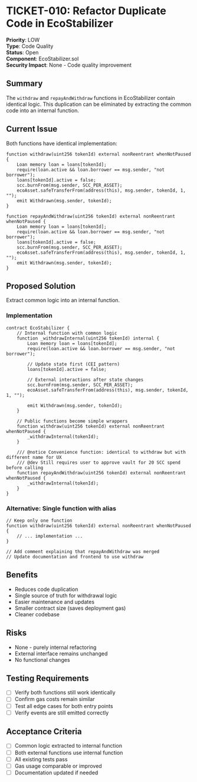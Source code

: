 # TICKET-010: Refactor Duplicate Code in EcoStabilizer

**Priority**: LOW  
**Type**: Code Quality  
**Status**: Open  
**Component**: EcoStabilizer.sol  
**Security Impact**: None - Code quality improvement  

## Summary
The `withdraw` and `repayAndWithdraw` functions in EcoStabilizer contain identical logic. This duplication can be eliminated by extracting the common code into an internal function.

## Current Issue
Both functions have identical implementation:
```solidity
function withdraw(uint256 tokenId) external nonReentrant whenNotPaused {
    Loan memory loan = loans[tokenId];
    require(loan.active && loan.borrower == msg.sender, "not borrower");
    loans[tokenId].active = false;
    scc.burnFrom(msg.sender, SCC_PER_ASSET);
    ecoAsset.safeTransferFrom(address(this), msg.sender, tokenId, 1, "");
    emit Withdrawn(msg.sender, tokenId);
}

function repayAndWithdraw(uint256 tokenId) external nonReentrant whenNotPaused {
    Loan memory loan = loans[tokenId];
    require(loan.active && loan.borrower == msg.sender, "not borrower");
    loans[tokenId].active = false;
    scc.burnFrom(msg.sender, SCC_PER_ASSET);
    ecoAsset.safeTransferFrom(address(this), msg.sender, tokenId, 1, "");
    emit Withdrawn(msg.sender, tokenId);
}
```

## Proposed Solution
Extract common logic into an internal function.

### Implementation

```solidity
contract EcoStabilizer {
    // Internal function with common logic
    function _withdrawInternal(uint256 tokenId) internal {
        Loan memory loan = loans[tokenId];
        require(loan.active && loan.borrower == msg.sender, "not borrower");
        
        // Update state first (CEI pattern)
        loans[tokenId].active = false;
        
        // External interactions after state changes
        scc.burnFrom(msg.sender, SCC_PER_ASSET);
        ecoAsset.safeTransferFrom(address(this), msg.sender, tokenId, 1, "");
        
        emit Withdrawn(msg.sender, tokenId);
    }
    
    // Public functions become simple wrappers
    function withdraw(uint256 tokenId) external nonReentrant whenNotPaused {
        _withdrawInternal(tokenId);
    }
    
    /// @notice Convenience function: identical to withdraw but with different name for UX
    /// @dev Still requires user to approve vault for 20 SCC spend before calling
    function repayAndWithdraw(uint256 tokenId) external nonReentrant whenNotPaused {
        _withdrawInternal(tokenId);
    }
}
```

### Alternative: Single function with alias
```solidity
// Keep only one function
function withdraw(uint256 tokenId) external nonReentrant whenNotPaused {
    // ... implementation ...
}

// Add comment explaining that repayAndWithdraw was merged
// Update documentation and frontend to use withdraw
```

## Benefits
- Reduces code duplication
- Single source of truth for withdrawal logic
- Easier maintenance and updates
- Smaller contract size (saves deployment gas)
- Cleaner codebase

## Risks
- None - purely internal refactoring
- External interface remains unchanged
- No functional changes

## Testing Requirements
- [ ] Verify both functions still work identically
- [ ] Confirm gas costs remain similar
- [ ] Test all edge cases for both entry points
- [ ] Verify events are still emitted correctly

## Acceptance Criteria
- [ ] Common logic extracted to internal function
- [ ] Both external functions use internal function
- [ ] All existing tests pass
- [ ] Gas usage comparable or improved
- [ ] Documentation updated if needed